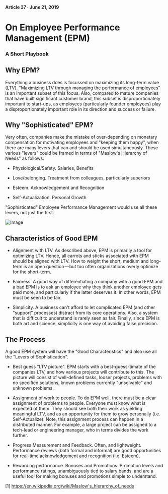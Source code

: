 #### Article 37 · June 21, 2019

# On Employee Performance Management (EPM)

### A Short Playbook

## Why EPM?

Everything a business does is focussed on maximizing its long-term value (LTV). "Maximizing LTV through managing the performance of employees" is an important subset of this focus. Also, compared to mature companies that have built significant customer brand, this subset is disproportionately important to start-ups, as employees (particularly founder employees) play a disproportionately important role in its direction and success or failure.

## Why "Sophisticated" EPM?

Very often, companies make the mistake of over-depending on monetary compensation for motivating employees and "keeping them happy", when there are many levers that can and should be used simultaneously. These various "levers" could be framed in terms of "Maslow's Hierarchy of Needs" as follows:

* Physiological/Safety. Salaries, Benefits

* Love/belonging. Treatment from colleagues, particularly superiors

* Esteem. Acknowledgement and Recognition

* Self-Actualization. Personal Growth

"Sophisticated" Employee Performance Management would use all these levers, not just the first.

![Image](https://cdn-images-1.medium.com/max/800/1*gwgZRC1t7JueVnczLPZfYw.png)

## Characteristics of Good EPM

* Alignment with LTV. As described above, EPM is primarily a tool for optimizing LTV. Hence, all carrots and sticks associated with EPM should be aligned with LTV. How to weight the short, medium and long-term is an open question — but too often organizations overly optimize for the short-term.

* Fairness. A good way of differentiating a company with a good EPM and a bad EPM is to ask an employee why they think another employee gets paid more, and particularly if the latter deserves it. In other words, EPM must be seen to be fair.

* Simplicity. A business can't afford to let complicated EPM (and other "support" processes) distract from its core operations. Also, a system that is difficult to understand is rarely seen as fair. Finally, since EPM is both art and science, simplicity is one way of avoiding false precision.

## The Process

A good EPM system will have the "Good Characteristics" and also use all the "Levers of Sophistication".

* Best guess "LTV picture". EPM starts with a best-guess-timate of the companies LTV, and how various projects will contribute to this. The picture will consist of well-defined tasks, looser projects, problems with no specified solutions, known problems currently "unsolvable" and unknown problems.

* Assignment of work to people. To do EPM well, there must be a clear assignment of problems to people. Everyone must know what is expected of them. They should see both their work as yielding meaningful LTV, and as an opportunity for them to grow personally (i.e. Self-Actualize). Note, this assignment process can happen in a distributed manner. For example, a large project can be assigned to a tech-lead or engineering manager, who in terms divides the work further.

* Progress Measurement and Feedback. Often, and lightweight. Performance reviews (both formal and informal) are good opportunities for real-time acknowledgement and recognition (i.e. Esteem).

* Rewarding performance. Bonuses and Promotions. Promotion levels and performance ratings, unambiguously tied to salary bands, and are a useful tool for making bonuses and promotions simple to understand.

[1] https://en.wikipedia.org/wiki/Maslow's_hierarchy_of_needs